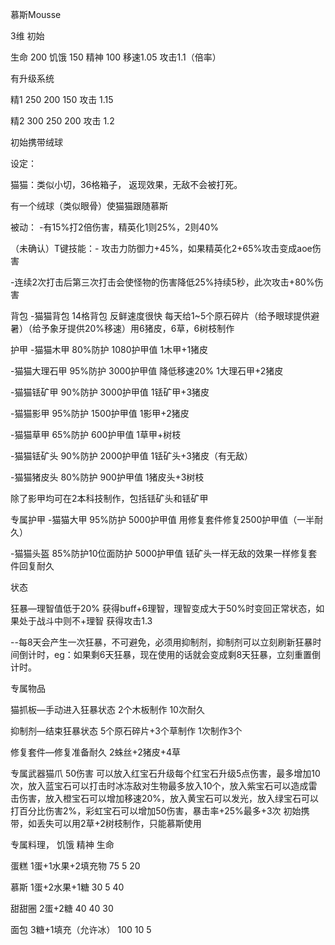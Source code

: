慕斯Mousse

3维 初始

生命  200   饥饿  150   精神  100 移速1.05 攻击1.1（倍率）

有升级系统

精1   250       200       150     攻击 1.15

精2   300       250       200     攻击 1.2

初始携带绒球

设定：

猫猫：类似小切，36格箱子， 返现效果，无敌不会被打死。

有一个绒球（类似眼骨）使猫猫跟随慕斯

被动： -有15%打2倍伤害，精英化1则25%，2则40%

（未确认）T键技能：- 攻击力防御力+45%，如果精英化2+65%攻击变成aoe伤害

-连续2次打击后第三次打击会使怪物的伤害降低25%持续5秒，此次攻击+80%伤害

背包 -猫猫背包 14格背包 反鲜速度很快
每天给1~5个原石碎片（给予眼球提供避暑）（给予象牙提供20%移速）用6猪皮，6草，6树枝制作

护甲 -猫猫木甲 80%防护 1080护甲值 1木甲+1猪皮

-猫猫大理石甲 95%防护 3000护甲值 降低移速20% 1大理石甲+2猪皮

-猫猫铥矿甲 90%防护 3000护甲值 1铥矿甲+3猪皮

-猫猫影甲 95%防护 1500护甲值 1影甲+2猪皮

-猫猫草甲 65%防护 600护甲值 1草甲+树枝

-猫猫铥矿头 90%防护 2000护甲值 1铥矿头+3猪皮（有无敌）

-猫猫猪皮头 80%防护 900护甲值 1猪皮头+3树枝

除了影甲均可在2本科技制作，包括铥矿头和铥矿甲

专属护甲 -猫猫大甲 95%防护 5000护甲值
用修复套件修复2500护甲值（一半耐久）

-猫猫头盔 85%防护10位面防护 5000护甲值
铥矿头一样无敌的效果一样修复套件回复耐久

状态

狂暴—理智值低于20%
获得buff+6理智，理智变成大于50%时变回正常状态，如果处于战斗中则不+理智
获得攻击1.3

--每8天会产生一次狂暴，不可避免，必须用抑制剂，抑制剂可以立刻刷新狂暴时间倒计时，eg：如果剩6天狂暴，现在使用的话就会变成剩8天狂暴，立刻重置倒计时。

专属物品

猫抓板—手动进入狂暴状态 2个木板制作 10次耐久

抑制剂—结束狂暴状态 5个原石碎片+3个草制作 1次制作3个

修复套件—修复准备耐久 2蛛丝+2猪皮+4草

专属武器猫爪 50伤害
可以放入红宝石升级每个红宝石升级5点伤害，最多增加10次，放入蓝宝石可以打击时冰冻敌对生物最多放入10个，放入紫宝石可以造成雷击伤害，放入橙宝石可以增加移速20%，放入黄宝石可以发光，放入绿宝石可以打百分比伤害2%，彩虹宝石可以增加50伤害，暴击率+25%最多+3次
初始携带，如丢失可以用2草+2树枝制作，只能慕斯使用

专属料理，                 饥饿 精神 生命

蛋糕 1蛋+1水果+2填充物      75 5 20

慕斯 1蛋+2水果+1糖         30 5 40

甜甜圈 2蛋+2糖             40 40 30

面包 3糖+1填充（允许冰）    100 10 5
